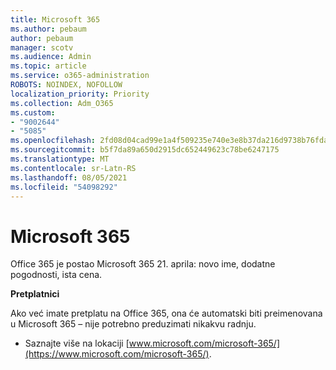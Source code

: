 ```yaml
---
title: Microsoft 365
ms.author: pebaum
author: pebaum
manager: scotv
ms.audience: Admin
ms.topic: article
ms.service: o365-administration
ROBOTS: NOINDEX, NOFOLLOW
localization_priority: Priority
ms.collection: Adm_O365
ms.custom:
- "9002644"
- "5085"
ms.openlocfilehash: 2fd08d04cad99e1a4f509235e740e3e8b37da216d9738b76fda87f783f337e93
ms.sourcegitcommit: b5f7da89a650d2915dc652449623c78be6247175
ms.translationtype: MT
ms.contentlocale: sr-Latn-RS
ms.lasthandoff: 08/05/2021
ms.locfileid: "54098292"
---
```

# <a name="microsoft-365"></a>Microsoft 365

Office 365 je postao Microsoft 365 21. aprila: novo ime, dodatne pogodnosti, ista cena.

**Pretplatnici**

Ako već imate pretplatu na Office 365, ona će automatski biti preimenovana u Microsoft 365 – nije potrebno preduzimati nikakvu radnju.

- Saznajte više na lokaciji [www.microsoft.com/microsoft-365/](https://www.microsoft.com/microsoft-365/).

